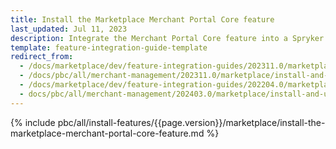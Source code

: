 ```yaml
---
title: Install the Marketplace Merchant Portal Core feature
last_updated: Jul 11, 2023
description: Integrate the Merchant Portal Core feature into a Spryker project.
template: feature-integration-guide-template
redirect_from:
  - /docs/marketplace/dev/feature-integration-guides/202311.0/marketplace-merchant-portal-core-feature-integration.html  - 
  - /docs/pbc/all/merchant-management/202311.0/marketplace/install-and-upgrade/install-the-marketplace-merchant-portal-core-feature.html
  - /docs/marketplace/dev/feature-integration-guides/202204.0/marketplace-merchant-portal-core-feature-integration.html
  - docs/pbc/all/merchant-management/202403.0/marketplace/install-and-upgrade/install-features/install-the-marketplace-merchant-portal-core-feature.html
---
```


{% include pbc/all/install-features/{{page.version}}/marketplace/install-the-marketplace-merchant-portal-core-feature.md %} <!-- To edit, see /_includes/pbc/all/install-features/202410.0/marketplace/install-the-marketplace-merchant-portal-core-feature.md -->

